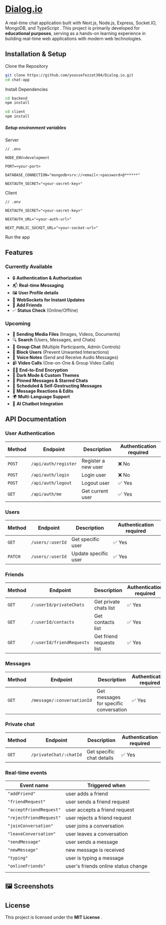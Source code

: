 # [Dialog.io](https://github.com/youssefezzat304/Dialog.io-realtime-chat)

A real-time chat application built with Next.js, Node.js, Express, Socket.IO, MongoDB, and TypeScript . This project is primarily developed for **educational purposes**, serving as a hands-on learning experience in building real-time web applications with modern web technologies.

## Installation & Setup

Clone the Repository

```bash
git clone https://github.com/youssefezzat304/Dialog.io.git
cd chat-app
```

Install Dependencies

```bash
cd backend
npm install
```

```bash
cd client
npm install
```

##### Setup environment variables

Server

```
// .env

NODE_ENV=development

PORT=<your-port>

DATABASE_CONNECTION="mongodb+srv://<email>:<password>@******"

NEXTAUTH_SECRET="<your-secret-key>"
```

Client

```
// .env

NEXTAUTH_SECRET="<your-secret-key>"

NEXTAUTH_URL="<your-auth-url>"

NEXT_PUBLIC_SOCKET_URL="<your-socket-url>"
```

Run the app

## Features

### Currently Available

- 🔒 **Authentication & Authorization**
- 📬 **Real-time Messaging**
- 🖼️ **User Profile details**
- 📡 **WebSockets for Instant Updates**
- 🤝 **Add Friends**
- ✅ **Status Check** (Online/Offline)

### Upcoming

- **📂 Sending Media Files** (Images, Videos, Documents)
- 🔍 **Search** (Users, Messages, and Chats)
- 👥 **Group Chat** (Multiple Participants, Admin Controls)
- 🚫 **Block Users** (Prevent Unwanted Interactions)
- 🎤 **Voice Notes** (Send and Receive Audio Messages)
- 📹 **Video Calls** (One-on-One & Group Video Calls)
- 🧑‍💻 **End-to-End Encryption**
- 🌙 **Dark Mode & Custom Themes**
- 📌 **Pinned Messages & Starred Chats**
- 📨 **Scheduled & Self-Destructing Messages**
- 🔄 **Message Reactions & Edits**
- 🌍 **Multi-Language Support**
- 🤖 **AI Chatbot Integration**

## API Documentation

### User Authentication

| Method | Endpoint             | Description         | Authentication required |
| ------ | -------------------- | ------------------- | ----------------------- |
| `POST` | `/api/auth/register` | Register a new user | ❌ No                   |
| `POST` | `/api/auth/login`    | Login user          | ❌ No                   |
| `POST` | `/api/auth/logout`   | Logout user         | ✅ Yes                  |
| `GET`  | `/api/auth/me`       | Get current user    | ✅ Yes                  |

### Users

| Method    | Endpoint             | Description                 |   Authentication required     |
| ------- | ---------------- | -------------------- | ------ |
| `GET`   | `/users/:userId` | Get specific user    | ✅ Yes |
| `PATCH` | `/users/:userId` | Update specific user | ✅ Yes |

### Friends

| Method | Endpoint                  | Description              | Authentication required |
| ------ | ------------------------- | ------------------------ | ----------------------- |
| `GET`  | `/:userId/privateChats`   | Get private chats list   | ✅ Yes                  |
| `GET`  | `/:userId/contacts`       | Get contacts list        | ✅ Yes                  |
| `GET`  | `/:userId/friendRequests` | Get friend requests list | ✅ Yes                  |

### Messages

| Method | Endpoint                   | Description                            | Authentication required |
| ------ | -------------------------- | -------------------------------------- | ----------------------- |
| `GET`  | `/message/:conversationId` | Get messages for specific conversation | ✅ Yes                  |

### Private chat

| Method | Endpoint               | Description               | Authentication required |
| ------ | ---------------------- | ------------------------- | ----------------------- |
| `GET`  | `/privateChat/:chatId` | Get specific chat details | ✅ Yes                  |

### Real-time events

| Event name              | Triggered when                      |
| ----------------------- | ----------------------------------- |
| `"addFriend"`           | user adds a friend                  |
| `"friendRequest"`       | user sends a friend request         |
| `"acceptFriendRequest"` | user accepts a friend request       |
| `"rejectFriendRequest"` | user rejects a friend request       |
| `"joinConversation"`    | user joins a conversation           |
| `"leaveConversation"`   | user leaves a conversation          |
| `"sendMessage"`         | user sends a message                |
| `"newMessage"`          | new message is received             |
| `"typing"`              | user is typing a message            |
| `"onlineFriends"`       | user's friends online status change |
|                         |                                     |

## 🖼️ Screenshots

## License

This project is licensed under the **MIT License** .
